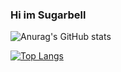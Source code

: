 ### Hi im Sugarbell

![Anurag's GitHub stats](https://github-readme-stats.vercel.app/api?username=TaprisSugarbell&show_icons=true&theme=radical)

[![Top Langs](https://github-readme-stats.vercel.app/api/top-langs/?username=TaprisSugarbell)](https://github.com/anuraghazra/github-readme-stats)

